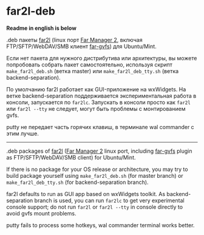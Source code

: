 # far2l-deb

**Readme in english is below**

.deb пакеты [far2l](https://github.com/elfmz/far2l) (linux порт [Far Manager 2](http://www.farmanager.com/index.php?l=ru), включая FTP/SFTP/WebDAV/SMB клиент [far-gvfs](https://github.com/cycleg/far-gvfs)) для Ubuntu/Mint.

Если нет пакета для нужного дистрибутива или архитектуры, вы можете попробовать собрать пакет самостоятельно, используя скрипт `make_far2l_deb.sh` (ветка master) или `make_far2l_deb_tty.sh` (ветка backend-separation).

По умолчанию far2l работает как GUI-приложение на wxWidgets. На ветке backend-separation поддерживается экспериментальная работа в консоли, запускается по `far2lc`. Запускать в консоли просто как `far2l` или `far2l --tty` не следует, могут быть проблемы с монтированием gvfs.

putty не передает часть горячих клавиш, в терминале wal commander с этим лучше.

---

.deb packages of [far2l](https://github.com/elfmz/far2l) ([Far Manager 2](http://www.farmanager.com/index.php?l=en) linux port, including [far-gvfs](https://github.com/cycleg/far-gvfs) plugin as FTP/SFTP/WebDAV/SMB client) for Ubuntu/Mint.

If there is no package for your OS release or architecture, you may try to build package yourself using `make_far2l_deb.sh` (for master branch) or `make_far2l_deb_tty.sh` (for backend-separation branch).

far2l defaults to run as GUI app based on wxWidgets toolkit. As backend-separation branch is used, you can run `far2lс` to get very experimental console support; do not run `far2l` or `far2l --tty` in console directly to avoid gvfs mount problems.

putty fails to process some hotkeys, wal commander terminal works better.
